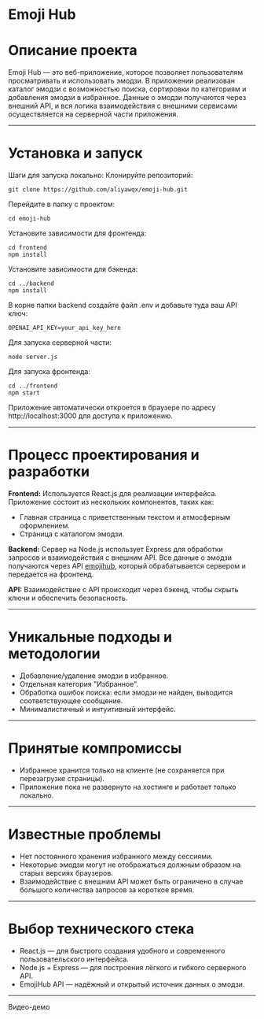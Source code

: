 # Emoji Hub
# Описание проекта
Emoji Hub — это веб-приложение, которое позволяет пользователям просматривать и использовать эмодзи. В приложении реализован каталог эмодзи с возможностью поиска, сортировки по категориям и добавления эмодзи в избранное. Данные о эмодзи получаются через внешний API, и вся логика взаимодействия с внешними сервисами осуществляется на серверной части приложения.
___
# Установка и запуск
Шаги для запуска локально:
Клонируйте репозиторий:

```
git clone https://github.com/aliyawqx/emoji-hub.git
```
Перейдите в папку с проектом:
```
cd emoji-hub
```
Установите зависимости для фронтенда:
```
cd frontend
npm install
```
Установите зависимости для бэкенда:
```
cd ../backend
npm install
```
В корне папки backend создайте файл .env и добавьте туда ваш API ключ:
```
OPENAI_API_KEY=your_api_key_here
```
Для запуска серверной части:
```
node server.js
```
Для запуска фронтенда:
```
cd ../frontend
npm start
```

Приложение автоматически откроется в браузере по адресу http://localhost:3000 для доступа к приложению.
___
# Процесс проектирования и разработки
**Frontend:** Используется React.js для реализации интерфейса. Приложение состоит из нескольких компонентов, таких как:
- Главная страница с приветственным текстом и атмосферным оформлением.
- Страница с каталогом эмодзи.

**Backend:** Сервер на Node.js использует Express для обработки запросов и взаимодействия с внешним API. Все данные о эмодзи получаются через API [emojihub](https://github.com/cheatsnake/emojihub), который обрабатывается сервером и передается на фронтенд.

**API:** Взаимодействие с API происходит через бэкенд, чтобы скрыть ключи и обеспечить безопасность.
___
# Уникальные подходы и методологии
- Добавление/удаление эмодзи в избранное.
- Отдельная категория "Избранное".
- Обработка ошибок поиска: если эмодзи не найден, выводится соответствующее сообщение.
- Минималистичный и интуитивный интерфейс.
___
# Принятые компромиссы
- Избранное хранится только на клиенте (не сохраняется при перезагрузке страницы).
- Приложение пока не развернуто на хостинге и работает только локально.
___
# Известные проблемы
- Нет постоянного хранения избранного между сессиями.
- Некоторые эмодзи могут не отображаться должным образом на старых версиях браузеров.
- Взаимодействие с внешним API может быть ограничено в случае большого количества запросов за короткое время.
___
# Выбор технического стека
- React.js — для быстрого создания удобного и современного пользовательского интерфейса.
- Node.js + Express — для построения лёгкого и гибкого серверного API.
- EmojiHub API — надёжный и открытый источник данных о эмодзи.
___
Видео-демо
